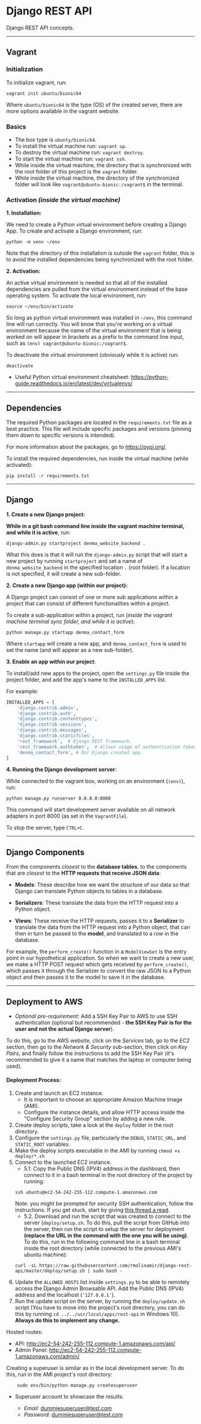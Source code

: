 # Django REST API

Django REST API concepts.

---

## Vagrant

### Initialization

To initialize vagrant, run:

```commandline
vagrant init ubuntu/bionic64
```

Where `ubuntu/bionic64` is the type (OS) of the created server, there are more options available in the vagrant website.

### Basics

- The box type is `ubunty/bionic64`.
- To install the virtual machine run: `vagrant up`.
- To destroy the virtual machine run: `vagrant destroy`.
- To start the virtual machine run: `vagrant ssh`.
- While inside the virtual machine, the directory that is synchronized with the root folder of this project is the `vagrant` folder.
- While inside the virtual machine, the directory of the synchronized folder will look like `vagrant@ubuntu-bionic:/vagrant$` in the terminal.

### Activation *(inside the virtual machine)*

**1. Installation:**

We need to create a Python virtual environment before creating a Django App. To create and activate a Django environment, run:

```commandline
python -m venv ~/env
```

Note that the directory of this installation is outside the `vagrant` folder, this is to avoid the installed dependencies being synchronized with the root folder.

**2. Activation:**

An active virtual environment is needed so that all of the installed dependencies are pulled from the virtual environment instead of the base operating system. To activate the local environment, run:

```commandline
source ~/env/bin/activate
```

So long as python virtual environment was installed in `~/env`, this command line will run correctly. You will know that you're working on a virtual environment because the name of the virtual environment that is being worked on will appear in brackets as a prefix to the command line input, such as `(env) vagrant@ubuntu-bionic:/vagrant$`.

To deactivate the virtual environment (obviously while it is active) run:

```commandline
deactivate
```

- Useful Python virtual environment cheatsheet: https://python-guide.readthedocs.io/en/latest/dev/virtualenvs/

---

## Dependencies

The required Python packages are located in the `requirements.txt` file as a best practice. This file will include specific packages and versions (pinning them down to specific versions is intended).

For more information about the packages, go to https://pypi.org/.

To install the required dependencies, run inside the virtual machine (while activated):

```commandline
pip install -r requirements.txt
```

---

## Django

**1. Create a new Django project:**

**While in a git bash command line inside the vagrant machine terminal, and while it is active**, run:

```commandline
django-admin.py startproject denma_website_backend .
```

What this does is that it will run the `django-admin.py` script that will start a new project by running `startproject` and set a name of `denma_website_backend` in the specified location `.` (root folder). If a location is not specified, it will create a new sub-folder.

**2. Create a new Django app (within our project):**

A Django project can consist of one or more sub applications within a project that can consist of different functionalities within a project.

To create a sub-application within a project, run (*inside the vagrant machine terminal sync folder, and while it is active*):

```commandline
python manage.py startapp denma_contact_form
```

Where `startapp` will create a new app, and `denma_contact_form` is used to set the name (and will appear as a new sub-folder).

**3. Enable an app within our project**:

To install/add new apps to the project, open the `settings.py` file inside the project folder, and add the app's name to the `INSTALLED_APPS` list.

For example:

```python
INSTALLED_APPS = [
    'django.contrib.admin',
    'django.contrib.auth',
    'django.contrib.contenttypes',
    'django.contrib.sessions',
    'django.contrib.messages',
    'django.contrib.staticfiles',
    'rest_framework',  # Django REST framework.
    'rest_framework.authtoken',  # Allows usage of authentication tokens out of the box with the REST framework.
    'denma_contact_form', # Our Django created app.
]
```

**4. Running the Django development server**:

While connected to the vagrant box, working on an environment (`(env)`), run:

```commandline
python manage.py runserver 0.0.0.0:8000
```

This command will start development server available on all network adapters in port 8000 (as set in the `VagrantFile`).

To stop the server, type `CTRL+C`.


--- 

## Django Components

From the components *closest* to the **database tables**, to the components that are *closest* to the **HTTP requests that receive JSON data**:

- **Models**: These describe how we want the structure of our data so that Django can translate Python objects to tables in a database.

- **Serializers**: These translate the data from the HTTP request into a Python object.

- **Views**: These receive the HTTP requests, passes it to a **Serializer** to translate the data from the HTTP request into a Python object, that can then in turn be passed to the **model**, and translated to a row in the database.

For example, the `perform_create()` function in a `ModelViewSet` is the entry point in our hypothetical application. So when we want to create a new user, we make a HTTP POST request which gets received by `perform_create()`, which passes it through the Serializer to convert the raw JSON to a Python object and then passes it to the model to save it in the database.

---

## Deployment to AWS

- *Optional pre-requirement*: Add a SSH Key Pair to AWS to use SSH authentication (optional but recommended - **the SSH Key Pair is for the user and not the actual Django server**).

To do this, go to the AWS website, click on the *Services* tab, go to the *EC2* section, then go to the *Network & Security* sub-section, then click on *Key Pairs*, and finally follow the instructions to add the SSH Key Pair (it's recommended to give it a name that matches the laptop or computer being used).

#### Deployment Process:

1. Create and launch an EC2 instance.
    - It is important to choose an appropriate Amazon Machine Image (AMI).
    - Configure the instance details, and allow HTTP access inside the "Configure Security Group" section by adding a new rule.
2. Create deploy scripts, take a look at the `deploy` folder in the root directory.
3. Configure the `settings.py` file, particularly the `DEBUG`, `STATIC_URL`, and `STATIC_ROOT` variables.
4. Make the deploy scripts executable in the AMI by running `chmod +x deploy/*.sh`
5. Connect to the launched EC2 instance.
    - 5.1. Copy the Public DNS (IPV4) address in the dashboard, then connect to it in a bash terminal in the root directory of the project by running:
    ```commandline
    ssh ubuntu@ec2-54-242-255-112.compute-1.amazonaws.com
    ```
   Note: you might be prompted for security SSH authentication, follow the instructions. If you get stuck, start by giving [this thread a read](https://superuser.com/questions/988185/how-to-avoid-being-asked-enter-passphrase-for-key-when-im-doing-ssh-operatio).
   - 5.2. Download and run the script that was created to connect to the server (`deploy/setup.sh`. To do this, pull the script from GitHub into the server, then run the script to setup the server for deployment **(replace the URL in the command with the one you will be using)**. To do this, run in the following command line in a bash terminal inside the root directory (while connected to the previous AMI's ubuntu machine):
   ```commandline
   curl -sL https://raw.githubusercontent.com/rmolinamir/django-rest-api/master/deploy/setup.sh | sudo bash -
   ```
6. Update the `ALLOWED_HOSTS` list inside `settings.py` to be able to remotely access the Django Admin Browsable API. Add the Public DNS (IPV4) address and the localhost (`'127.0.0.1'`).
7. Run the update script on the server, by running the `deploy/update.sh` script (You have to move into the project's root directory, you can do this by running `cd ../../usr/local/apps/rest-api` in Windows 10). **Always do this to implement any change.**

Hosted routes:

- API: http://ec2-54-242-255-112.compute-1.amazonaws.com/api/
- Admin Panel: http://ec2-54-242-255-112.compute-1.amazonaws.com/admin/

Creating a superuser is similar as in the local development server. To do this, run in the AMI project's root directory:

```commanline
    sudo env/bin/python manage.py createsuperuser
```

- Superuser account to showcase the results:

    - *Email:* dummiesuperuser@test.com
    - *Password:* dummiesuperuser@test.com
